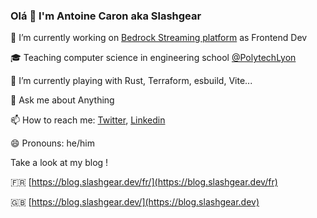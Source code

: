 ### Olá 👋 I'm Antoine Caron aka Slashgear

🔭 I’m currently working on [Bedrock Streaming platform](https://www.bedrockstreaming.com/) as Frontend Dev

🎓 Teaching computer science in engineering school [@PolytechLyon](https://polytech.univ-lyon1.fr/)

🌱 I’m currently playing with Rust, Terraform, esbuild, Vite...

💬 Ask me about Anything

📫 How to reach me: [Twitter](https://twitter.com/Slashgear_), [Linkedin](https://www.linkedin.com/in/antoine-caron-slash/)

😄 Pronouns: he/him

Take a look at my blog !

🇫🇷 [https://blog.slashgear.dev/fr/](https://blog.slashgear.dev/fr)

🇬🇧 [https://blog.slashgear.dev/](https://blog.slashgear.dev)
